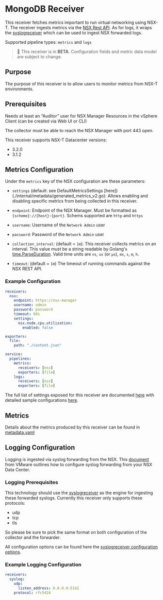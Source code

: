 # MongoDB Receiver

This receiver fetches metrics important to run virtual networking using NSX-T. The receiver ingests metrics via the [NSX Rest API](https://docs.vmware.com/en/VMware-NSX-Data-Center-for-vSphere/6.4/nsx_64_api.pdf). As for logs, it wraps the [syslogreceiver](https://github.com/open-telemetry/opentelemetry-collector-contrib/tree/main/receiver/syslogreceiver) which can be used to ingest NSX forwarded logs.

Supported pipeline types: `metrics` and `logs`

> :construction: This receiver is in **BETA**. Configuration fields and metric data model are subject to change.

## Purpose

The purpose of this receiver is to allow users to monitor metrics from NSX-T environments.

## Prerequisites

Needs at least an “Auditor” user for NSX Manager Resources in the vSphere Client (can be created via Web UI or CLI)

The collector must be able to reach the NSX Manager with port 443 open.

This receiver supports NSX-T Datacenter versions:

- 3.2.0
- 3.1.2

## Metrics Configuration

Under the `metrics` key of the NSX configuration are these parameters:

- `settings` (default: see DefaultMetricsSettings [here])(./internal/metadata/generated_metrics_v2.go): Allows enabling and disabling specific metrics from being collected in this receiver.

- `endpoint`: Endpoint of the NSX Manager. Must be formatted as `{scheme}://{host}:{port}`. Schems supported are `http` and `https`

- `username`: Username of the `Network Admin` user

- `password`: Password of the `Network Admin` user

- `collection_interval`: (default = `1m`): This receiver collects metrics on an interval. This value must be a string readable by Golang's [time.ParseDuration](https://pkg.go.dev/time#ParseDuration). Valid time units are `ns`, `us` (or `µs`), `ms`, `s`, `m`, `h`.

- `timeout`: (default = `1m`) The timeout of running commands against the NSX REST API.

### Example Configuration

```yaml
receivers:
  nsx:
    endpoint: https://nsx-manager
    username: admin
    password: password
    timeout: 60s
    settings:
      nsx.node.cpu.utilization:
        enabled: false

exporters:
  file:
    path: "./content.json"

service:
  pipelines:
    metrics:
      receivers: [nsx]
      exporters: [file]
    logs:
      receivers: [nsx]
      exporters: [file]
```

The full list of settings exposed for this receiver are documented [here](./config.go) with detailed sample configurations [here](./testdata/config.yaml).

## Metrics

Details about the metrics produced by this receiver can be found in [metadata.yaml](./metadata.yaml)

## Logging Configuration

Logging is ingested via syslog forwarding from the NSX. This [document](https://docs.vmware.com/en/VMware-NSX-Data-Center-for-vSphere/6.4/com.vmware.nsx.logging.doc/GUID-EA70974C-07F8-469D-8A9D-0ED54F0C8F34.html) from VMware outlines how to configure syslog forwarding from your NSX Data Center.

### Logging Prerequisites

This technology should use the [syslogreceiver](https://github.com/open-telemetry/opentelemetry-collector-contrib/tree/main/receiver/syslogreceiver) as the engine for ingesting these forwarded syslogs. Currently this receiver only supports these protocols:

- udp
- tcp
- tls

So please be sure to pick the same format on both configuration of the collector and the forwarder.

All configuration options can be found here the [syslogreceiver configuration options](https://github.com/open-telemetry/opentelemetry-collector-contrib/tree/main/receiver/syslogreceiver#configuration).

### Example Logging Configuration

```yaml
receivers:
  syslog:
    udp:
      listen_address: 0.0.0.0:5142
    protocol: rfc5424
```
